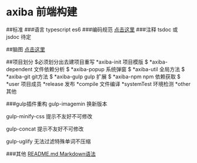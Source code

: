 # axiba 前端构建

##标准
###语言
typescript es6
###编码规范
[点击这里](https://github.com/fex-team/styleguide/blob/master/javascript.md)
###注释
tsdoc 或 jsdoc 待定


##脑图
[点击这里](http://naotu.baidu.com/file/2e1b4d50163abd4f1b55488afa4b1a66?token=5b84664b8eaaab05&qq-pf-to=pcqq.group)


##项目划分 $必须划分出去建项目重写
*axiba-init 项目模版 $
*axiba-dependent  文件依赖分析 $
*axiba-popup      系统弹窗 $
*axiba-util       全局方法 $
*axiba-git        git方法 $
*axiba-gulp       gulp 扩展 $
*axiba-npm        npm 依赖获取 $
*user    项目成员
*release 发布
*compile 文件编译
*systemTest 环境检测 
*other  其他
 

###gulp插件重构
gulp-imagemin 换新版本

gulp-minify-css 提示不友好不可修改

gulp-concat 提示不友好不可修改  

gulp-uglify 无法过滤特殊单词不压缩



###其他
[README.md Markdown语法](https://wizardforcel.gitbooks.io/markdown-simple-world/content/2.html)

